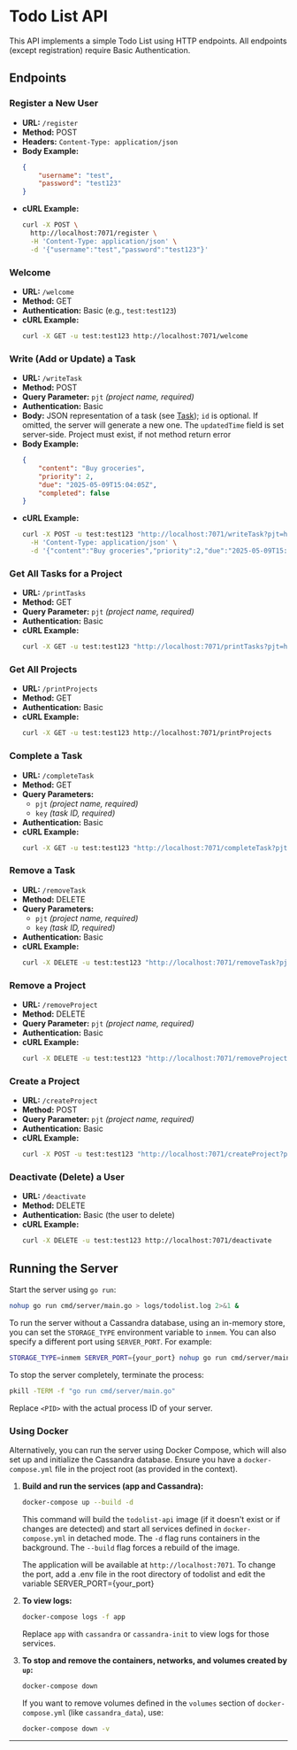 # Todo List API

This API implements a simple Todo List using HTTP endpoints. All endpoints (except registration) require Basic Authentication.

## Endpoints

### Register a New User
- **URL:** `/register`
- **Method:** POST
- **Headers:** `Content-Type: application/json`
- **Body Example:**
  ```json
  {
      "username": "test",
      "password": "test123"
  }
  ```
- **cURL Example:**
  ```bash
  curl -X POST \
    http://localhost:7071/register \
    -H 'Content-Type: application/json' \
    -d '{"username":"test","password":"test123"}'
  ```

### Welcome
- **URL:** `/welcome`
- **Method:** GET
- **Authentication:** Basic (e.g., `test:test123`)
- **cURL Example:**
  ```bash
  curl -X GET -u test:test123 http://localhost:7071/welcome
  ```

### Write (Add or Update) a Task
- **URL:** `/writeTask`
- **Method:** POST
- **Query Parameter:** `pjt` _(project name, required)_
- **Authentication:** Basic
- **Body:** JSON representation of a task (see [Task](./internal/models/task.go)); `id` is optional. If omitted, the server will generate a new one. The `updatedTime` field is set server-side. Project must exist, if not method return error
- **Body Example:**
  ```json
  {
      "content": "Buy groceries",
      "priority": 2,
      "due": "2025-05-09T15:04:05Z",
      "completed": false
  }
  ```
- **cURL Example:**
  ```bash
  curl -X POST -u test:test123 "http://localhost:7071/writeTask?pjt=home" \
    -H 'Content-Type: application/json' \
    -d '{"content":"Buy groceries","priority":2,"due":"2025-05-09T15:04:05Z","completed":false}'
  ```

### Get All Tasks for a Project
- **URL:** `/printTasks`
- **Method:** GET
- **Query Parameter:** `pjt` _(project name, required)_
- **Authentication:** Basic
- **cURL Example:**
  ```bash
  curl -X GET -u test:test123 "http://localhost:7071/printTasks?pjt=home"
  ```

### Get All Projects
- **URL:** `/printProjects`
- **Method:** GET
- **Authentication:** Basic
- **cURL Example:**
  ```bash
  curl -X GET -u test:test123 http://localhost:7071/printProjects
  ```

### Complete a Task
- **URL:** `/completeTask`
- **Method:** GET
- **Query Parameters:** 
  - `pjt` _(project name, required)_
  - `key` _(task ID, required)_
- **Authentication:** Basic
- **cURL Example:**
  ```bash
  curl -X GET -u test:test123 "http://localhost:7071/completeTask?pjt=home&key=task_xxx"
  ```

### Remove a Task
- **URL:** `/removeTask`
- **Method:** DELETE
- **Query Parameters:** 
  - `pjt` _(project name, required)_
  - `key` _(task ID, required)_
- **Authentication:** Basic
- **cURL Example:**
  ```bash
  curl -X DELETE -u test:test123 "http://localhost:7071/removeTask?pjt=home&key=task_xxx"
  ```

### Remove a Project
- **URL:** `/removeProject`
- **Method:** DELETE
- **Query Parameter:** `pjt` _(project name, required)_
- **Authentication:** Basic
- **cURL Example:**
  ```bash
  curl -X DELETE -u test:test123 "http://localhost:7071/removeProject?pjt=home"
  ```

### Create a Project
- **URL:** `/createProject`
- **Method:** POST
- **Query Parameter:** `pjt` _(project name, required)_
- **Authentication:** Basic
- **cURL Example:**
  ```bash
  curl -X POST -u test:test123 "http://localhost:7071/createProject?pjt=home"
  ```

### Deactivate (Delete) a User
- **URL:** `/deactivate`
- **Method:** DELETE
- **Authentication:** Basic (the user to delete)
- **cURL Example:**
  ```bash
  curl -X DELETE -u test:test123 http://localhost:7071/deactivate
  ```

## Running the Server

Start the server using `go run`:

```bash
nohup go run cmd/server/main.go > logs/todolist.log 2>&1 &
```

To run the server without a Cassandra database, using an in-memory store, you can set the `STORAGE_TYPE` environment variable to `inmem`. You can also specify a different port using `SERVER_PORT`. For example:

```bash
STORAGE_TYPE=inmem SERVER_PORT={your_port} nohup go run cmd/server/main.go > logs/todolist.log 2>&1 &
```

To stop the server completely, terminate the process:

```bash
pkill -TERM -f "go run cmd/server/main.go"
```

Replace `<PID>` with the actual process ID of your server.

### Using Docker

Alternatively, you can run the server using Docker Compose, which will also set up and initialize the Cassandra database. Ensure you have a `docker-compose.yml` file in the project root (as provided in the context).

1.  **Build and run the services (app and Cassandra):**
    ```bash
    docker-compose up --build -d
    ```
    This command will build the `todolist-api` image (if it doesn't exist or if changes are detected) and start all services defined in `docker-compose.yml` in detached mode. The `-d` flag runs containers in the background. The `--build` flag forces a rebuild of the image.

    The application will be available at `http://localhost:7071`.
    To change the port, add a .env file in the root directory of todolist and edit the variable SERVER_PORT={your_port}

2.  **To view logs:**
    ```bash
    docker-compose logs -f app
    ```
    Replace `app` with `cassandra` or `cassandra-init` to view logs for those services.

3.  **To stop and remove the containers, networks, and volumes created by `up`:**
    ```bash
    docker-compose down
    ```
    If you want to remove volumes defined in the `volumes` section of `docker-compose.yml` (like `cassandra_data`), use:
    ```bash
    docker-compose down -v
    ```

---
